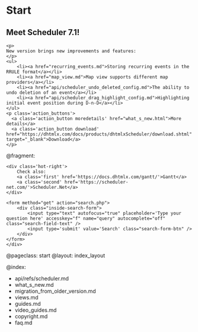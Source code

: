 Start
=====

<div class="newsblock">
    <h2>Meet Scheduler 7.1!</h2>
    
    <p>
    New version brings new improvements and features:
    </p>
    <ul>
        <li><a href="recurring_events.md">Storing recurring events in the RRULE format</a></li>
        <li><a href="map_view.md">Map view supports different map providers</a></li>
        <li><a href="api/scheduler_undo_deleted_config.md">The ability to undo deletion of an event</a></li>
        <li><a href="api/scheduler_drag_highlight_config.md">Highlighting initial event position during D-n-D</a></li>
    </ul>
    <p class='action_buttons'>
      <a class='action_button moredetails' href="what_s_new.html">More details</a>
      <a class='action_button download' href="https://dhtmlx.com/docs/products/dhtmlxScheduler/download.shtml" target="_blank">Download</a>
    </p>
</div>

<div class='hands'></div>
<div class='tablet'></div>

@fragment: <div class='hot-news'>
	<div class='inside-hot'>
    
    <div class='hot-right'>
    	Check also:
    	<a class='first' href='https://docs.dhtmlx.com/gantt/'>Gantt</a>
    	<a class='second' href='https://scheduler-net.com/'>Scheduler.Net</a>
	</div>
    
    <form method="get" action="search.php">
        <div class="inside-search-form">
            <input type="text" autofocus="true" placeholder='Type your question here' accesskey="f" name="query" autocomplete="off" class="search-field-text" />
            <input type='submit' value='Search' class="search-form-btn" />
        </div>
    </form>
    </div>
</div>



@pageclass: start
@layout: index_layout

@index:
- api/refs/scheduler.md
- what_s_new.md
- migration_from_older_version.md
- views.md
- guides.md
- video_guides.md
- copyright.md
- faq.md

